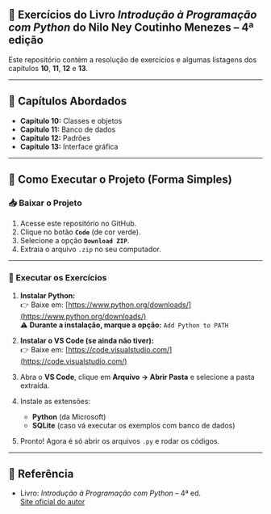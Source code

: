 ## 📘 Exercícios do Livro *Introdução à Programação com Python* do Nilo Ney Coutinho Menezes – 4ª edição

Este repositório contém a resolução de exercícios e algumas listagens dos capítulos **10**, **11**, **12** e **13**.

---

## 📌 Capítulos Abordados

- **Capítulo 10:** Classes e objetos  
- **Capítulo 11:** Banco de dados  
- **Capítulo 12:** Padrões  
- **Capítulo 13:** Interface gráfica  

---

## 🚀 Como Executar o Projeto (Forma Simples)

### 📥 Baixar o Projeto

1. Acesse este repositório no GitHub.
2. Clique no botão **`Code`** (de cor verde).
3. Selecione a opção **`Download ZIP`**.
4. Extraia o arquivo `.zip` no seu computador.

---

### 🏃 Executar os Exercícios

1. **Instalar Python:**  
👉 Baixe em:  [https://www.python.org/downloads/](https://www.python.org/downloads/)  
⚠️ **Durante a instalação, marque a opção:** `Add Python to PATH`

2. **Instalar o VS Code (se ainda não tiver):**  
👉 Baixe em:  [https://code.visualstudio.com/](https://code.visualstudio.com/)
4. Abra o **VS Code**, clique em **Arquivo → Abrir Pasta** e selecione a pasta extraída.
5. Instale as extensões:
   - **Python** (da Microsoft)
   - **SQLite** (caso vá executar os exemplos com banco de dados)
6. Pronto! Agora é só abrir os arquivos `.py` e rodar os códigos.  

---
## 🔗 Referência

- Livro: *Introdução à Programação com Python* – 4ª ed.  
  [Site oficial do autor](https://python.nilo.pro.br/)

